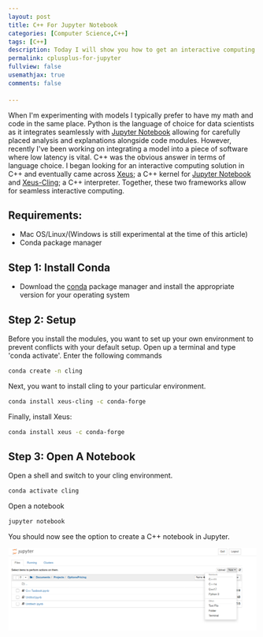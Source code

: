 ```yaml
---
layout: post
title: C++ For Jupyter Notebook
categories: [Computer Science,C++]
tags: [C++]
description: Today I will show you how to get an interactive computing environment for C++ working with Jupyter Notebook.
permalink: cplusplus-for-jupyter
fullview: false
usemathjax: true
comments: false

---
```


When I'm experimenting with models I typically prefer to have my math and code in the same place. Python is the language of choice for data scientists as it integrates seamlessly with [Jupyter Notebook](https://jupyter.org/) allowing for carefully placed analysis and explanations alongside code modules. However, recently I've been working on integrating a model into a piece of software where low latency is vital. C++ was the obvious answer in terms of language choice. I began looking for an interactive computing solution in C++ and eventually came across [Xeus](https://github.com/jupyter-xeus/xeus); a C++ kernel for [Jupyter Notebook](https://jupyter.org/) and [Xeus-Cling](https://github.com/jupyter-xeus/xeus-cling); a C++ interpreter. Together, these two frameworks allow for seamless interactive computing.

## Requirements:

* Mac OS/Linux/(Windows is still experimental at the time of this article)
* Conda package manager

## Step 1: Install Conda 

* Download the [conda](https://www.anaconda.com/products/individual) package manager and install the appropriate version for your operating system



## Step 2: Setup

Before you install the modules, you want to set up your own environment to prevent conflicts with your default setup. Open up a terminal and type 'conda activate'. Enter the following commands

```bash
conda create -n cling
```

Next, you want to install cling to your particular environment.

```bash
conda install xeus-cling -c conda-forge
```

Finally, install Xeus:

```bash
conda install xeus -c conda-forge
```



## Step 3: Open A Notebook

Open a shell and switch to your cling environment.

```bash
conda activate cling
```

Open a notebook

```bash
jupyter notebook
```

You should now see the option to create a C++ notebook in Jupyter.

![xeus-cling](/assets/images/xeus-cling.png)